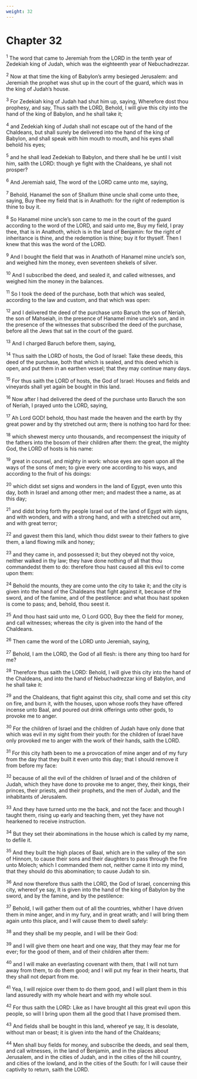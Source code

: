 ```yaml
---
weight: 32
---
```


# Chapter 32

<sup>1</sup> The word that came to Jeremiah from the LORD in the tenth year of Zedekiah king of Judah, which was the eighteenth year of Nebuchadrezzar. 

<sup>2</sup> Now at that time the king of Babylon’s army besieged Jerusalem: and Jeremiah the prophet was shut up in the court of the guard, which was in the king of Judah’s house. 

<sup>3</sup> For Zedekiah king of Judah had shut him up, saying, Wherefore dost thou prophesy, and say, Thus saith the LORD, Behold, I will give this city into the hand of the king of Babylon, and he shall take it; 

<sup>4</sup> and Zedekiah king of Judah shall not escape out of the hand of the Chaldeans, but shall surely be delivered into the hand of the king of Babylon, and shall speak with him mouth to mouth, and his eyes shall behold his eyes; 

<sup>5</sup> and he shall lead Zedekiah to Babylon, and there shall he be until I visit him, saith the LORD: though ye fight with the Chaldeans, ye shall not prosper? 

<sup>6</sup> And Jeremiah said, The word of the LORD came unto me, saying, 

<sup>7</sup> Behold, Hanamel the son of Shallum thine uncle shall come unto thee, saying, Buy thee my field that is in Anathoth: for the right of redemption is thine to buy it. 

<sup>8</sup> So Hanamel mine uncle’s son came to me in the court of the guard according to the word of the LORD, and said unto me, Buy my field, I pray thee, that is in Anathoth, which is in the land of Benjamin: for the right of inheritance is thine, and the redemption is thine; buy it for thyself. Then I knew that this was the word of the LORD. 

<sup>9</sup> And I bought the field that was in Anathoth of Hanamel mine uncle’s son, and weighed him the money, even seventeen shekels of silver. 

<sup>10</sup> And I subscribed the deed, and sealed it, and called witnesses, and weighed him the money in the balances. 

<sup>11</sup> So I took the deed of the purchase, both that which was sealed, according to the law and custom, and that which was open: 

<sup>12</sup> and I delivered the deed of the purchase unto Baruch the son of Neriah, the son of Mahseiah, in the presence of Hanamel mine uncle’s son, and in the presence of the witnesses that subscribed the deed of the purchase, before all the Jews that sat in the court of the guard. 

<sup>13</sup> And I charged Baruch before them, saying, 

<sup>14</sup> Thus saith the LORD of hosts, the God of Israel: Take these deeds, this deed of the purchase, both that which is sealed, and this deed which is open, and put them in an earthen vessel; that they may continue many days. 

<sup>15</sup> For thus saith the LORD of hosts, the God of Israel: Houses and fields and vineyards shall yet again be bought in this land. 

<sup>16</sup> Now after I had delivered the deed of the purchase unto Baruch the son of Neriah, I prayed unto the LORD, saying, 

<sup>17</sup> Ah Lord GOD! behold, thou hast made the heaven and the earth by thy great power and by thy stretched out arm; there is nothing too hard for thee: 

<sup>18</sup> which shewest mercy unto thousands, and recompensest the iniquity of the fathers into the bosom of their children after them: the great, the mighty God, the LORD of hosts is his name: 

<sup>19</sup> great in counsel, and mighty in work: whose eyes are open upon all the ways of the sons of men; to give every one according to his ways, and according to the fruit of his doings: 

<sup>20</sup> which didst set signs and wonders in the land of Egypt, even unto this day, both in Israel and among other men; and madest thee a name, as at this day; 

<sup>21</sup> and didst bring forth thy people Israel out of the land of Egypt with signs, and with wonders, and with a strong hand, and with a stretched out arm, and with great terror; 

<sup>22</sup> and gavest them this land, which thou didst swear to their fathers to give them, a land flowing milk and honey; 

<sup>23</sup> and they came in, and possessed it; but they obeyed not thy voice, neither walked in thy law; they have done nothing of all that thou commandedst them to do: therefore thou hast caused all this evil to come upon them: 

<sup>24</sup> Behold the mounts, they are come unto the city to take it; and the city is given into the hand of the Chaldeans that fight against it, because of the sword, and of the famine, and of the pestilence: and what thou hast spoken is come to pass; and, behold, thou seest it. 

<sup>25</sup> And thou hast said unto me, O Lord GOD, Buy thee the field for money, and call witnesses; whereas the city is given into the hand of the Chaldeans. 

<sup>26</sup> Then came the word of the LORD unto Jeremiah, saying, 

<sup>27</sup> Behold, I am the LORD, the God of all flesh: is there any thing too hard for me? 

<sup>28</sup> Therefore thus saith the LORD: Behold, I will give this city into the hand of the Chaldeans, and into the hand of Nebuchadrezzar king of Babylon, and he shall take it: 

<sup>29</sup> and the Chaldeans, that fight against this city, shall come and set this city on fire, and burn it, with the houses, upon whose roofs they have offered incense unto Baal, and poured out drink offerings unto other gods, to provoke me to anger. 

<sup>30</sup> For the children of Israel and the children of Judah have only done that which was evil in my sight from their youth: for the children of Israel have only provoked me to anger with the work of their hands, saith the LORD. 

<sup>31</sup> For this city hath been to me a provocation of mine anger and of my fury from the day that they built it even unto this day; that I should remove it from before my face: 

<sup>32</sup> because of all the evil of the children of Israel and of the children of Judah, which they have done to provoke me to anger, they, their kings, their princes, their priests, and their prophets, and the men of Judah, and the inhabitants of Jerusalem. 

<sup>33</sup> And they have turned unto me the back, and not the face: and though I taught them, rising up early and teaching them, yet they have not hearkened to receive instruction. 

<sup>34</sup> But they set their abominations in the house which is called by my name, to defile it. 

<sup>35</sup> And they built the high places of Baal, which are in the valley of the son of Hinnom, to cause their sons and their daughters to pass through the fire unto Molech; which I commanded them not, neither came it into my mind, that they should do this abomination; to cause Judah to sin. 

<sup>36</sup> And now therefore thus saith the LORD, the God of Israel, concerning this city, whereof ye say, It is given into the hand of the king of Babylon by the sword, and by the famine, and by the pestilence: 

<sup>37</sup> Behold, I will gather them out of all the countries, whither I have driven them in mine anger, and in my fury, and in great wrath; and I will bring them again unto this place, and I will cause them to dwell safely: 

<sup>38</sup> and they shall be my people, and I will be their God: 

<sup>39</sup> and I will give them one heart and one way, that they may fear me for ever; for the good of them, and of their children after them: 

<sup>40</sup> and I will make an everlasting covenant with them, that I will not turn away from them, to do them good; and I will put my fear in their hearts, that they shall not depart from me. 

<sup>41</sup> Yea, I will rejoice over them to do them good, and I will plant them in this land assuredly with my whole heart and with my whole soul. 

<sup>42</sup> For thus saith the LORD: Like as I have brought all this great evil upon this people, so will I bring upon them all the good that I have promised them. 

<sup>43</sup> And fields shall be bought in this land, whereof ye say, It is desolate, without man or beast; it is given into the hand of the Chaldeans; 

<sup>44</sup> Men shall buy fields for money, and subscribe the deeds, and seal them, and call witnesses, in the land of Benjamin, and in the places about Jerusalem, and in the cities of Judah, and in the cities of the hill country, and cities of the lowland, and in the cities of the South: for I will cause their captivity to return, saith the LORD. 



